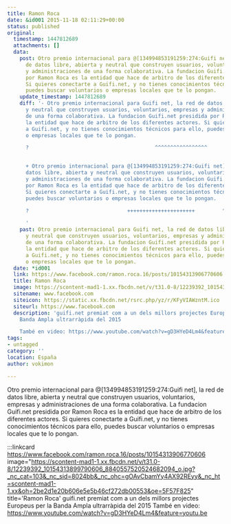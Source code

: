 ```yaml
---
title: Ramon Roca
date: &id001 2015-11-18 02:11:29+00:00
status: published
original:
  timestamp: 1447812689
  attachments: []
  data:
    post: Otro premio internacional para @[134994853191259:274:Guifi net], la red
      de datos libre, abierta y neutral que construyen usuarios, voluntarios, empresas
      y administraciones de una forma colaborativa. La fundacion Guifi.net presidida
      por Ramon Roca es la entidad que hace de arbitro de los diferentes actores.
      Si quieres conectarte a Guifi.net, y no tienes conocimientos técnicos para ello,
      puedes buscar voluntarios o empresas locales que te lo pongan.
    update_timestamp: 1447812689
    diff: '- Otro premio internacional para Guifi net, la red de datos libre, abierta
      y neutral que construyen usuarios, voluntarios, empresas y administraciones
      de una forma colaborativa. La fundacion Guifi.net presidida por Ramon Roca es
      la entidad que hace de arbitro de los diferentes actores. Si quieres conectarte
      a Guifi.net, y no tienes conocimientos técnicos para ello, puedes buscar voluntarios
      o empresas locales que te lo pongan.

      ?                                         ^^^^^^^^^^^^^^^^^


      + Otro premio internacional para @[134994853191259:274:Guifi net], la red de
      datos libre, abierta y neutral que construyen usuarios, voluntarios, empresas
      y administraciones de una forma colaborativa. La fundacion Guifi.net presidida
      por Ramon Roca es la entidad que hace de arbitro de los diferentes actores.
      Si quieres conectarte a Guifi.net, y no tienes conocimientos técnicos para ello,
      puedes buscar voluntarios o empresas locales que te lo pongan.

      ?                                ++++++++++++++++++++++         ^^^^^^^^^^^^^^^^^^

      '
    past: Otro premio internacional para Guifi net, la red de datos libre, abierta
      y neutral que construyen usuarios, voluntarios, empresas y administraciones
      de una forma colaborativa. La fundacion Guifi.net presidida por Ramon Roca es
      la entidad que hace de arbitro de los diferentes actores. Si quieres conectarte
      a Guifi.net, y no tienes conocimientos técnicos para ello, puedes buscar voluntarios
      o empresas locales que te lo pongan.
  date: *id001
  link: https://www.facebook.com/ramon.roca.16/posts/10154313906770606
  title: Ramon Roca
  image: https://scontent-mad1-1.xx.fbcdn.net/v/t31.0-8/12239392_10154313899790606_8840557520524682094_o.jpg?_nc_cat=103&_nc_sid=8024bb&_nc_ohc=gOAvCbamYy4AX92REyy&_nc_ht=scontent-mad1-1.xx&oh=2be2d1e20b606e5e5b46cf272db00553&oe=5F57F825
  sitename: www.facebook.com
  siteicon: https://static.xx.fbcdn.net/rsrc.php/yz/r/KFyVIAWzntM.ico
  siteurl: https://www.facebook.com
  description: 'guifi.net premiat com a un dels millors projectes Europeus per la
    Banda Ampla ultrarràpida del 2015

    També en video: https://www.youtube.com/watch?v=gD3HYeD4Lm4&feature=youtu.be'
tags:
- untagged
category: ''
location: España
author: vokimon

---
```

Otro premio internacional para @[134994853191259:274:Guifi net], la red de datos libre, abierta y neutral que construyen usuarios, voluntarios, empresas y administraciones de una forma colaborativa. La fundacion Guifi.net presidida por Ramon Roca es la entidad que hace de arbitro de los diferentes actores. Si quieres conectarte a Guifi.net, y no tienes conocimientos técnicos para ello, puedes buscar voluntarios o empresas locales que te lo pongan.

:::linkcard https://www.facebook.com/ramon.roca.16/posts/10154313906770606 image="https://scontent-mad1-1.xx.fbcdn.net/v/t31.0-8/12239392_10154313899790606_8840557520524682094_o.jpg?_nc_cat=103&_nc_sid=8024bb&_nc_ohc=gOAvCbamYy4AX92REyy&_nc_ht=scontent-mad1-1.xx&oh=2be2d1e20b606e5e5b46cf272db00553&oe=5F57F825" title='Ramon Roca'
    guifi.net premiat com a un dels millors projectes Europeus per la Banda Ampla ultrarràpida del 2015    També en video: https://www.youtube.com/watch?v=gD3HYeD4Lm4&feature=youtu.be

